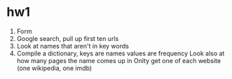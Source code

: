 hw1
===
1. Form
2. Google search, pull up first ten urls
3. Look at names that aren't in key words
4. Compile a dictionary, keys are names values are frequency
Look also at how many pages the name comes up in
Onlty get one of each website (one wikipedia, one imdb)
